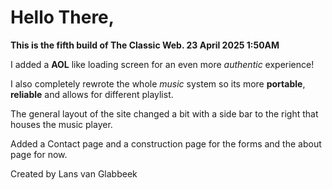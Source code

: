 # Hello There,

**This is the fifth build of The Classic Web. 23 April 2025 1:50AM**

I added a **AOL** like loading screen for an even more *authentic* experience!

I also completely rewrote the whole *music* system so its more **portable**, **reliable** and allows for different playlist.

The general layout of the site changed a bit with a side bar to the right that houses the music player.

Added a Contact page and a construction page for the forms and the about page for now.

Created by Lans van Glabbeek